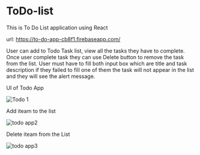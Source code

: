 # ToDo-list
This is To Do List application using React

url: https://to-do-app-cb8f1.firebaseapp.com/

User can add to Todo Task list, view all the tasks they have to complete. Once user complete task they can use Delete button to remove the task from the list. User must have to fill both input box which are title and task description if they failed to fill one of them the task will not appear in the list and they will see the alert message.


UI of Todo App

![Todo 1](https://user-images.githubusercontent.com/53211683/115959636-bd287500-a53f-11eb-9cda-40196441d632.JPG)


Add iteam to the list

![todo app2](https://user-images.githubusercontent.com/53211683/115959673-f660e500-a53f-11eb-8138-18b16f7c3c96.JPG)


Delete iteam from the List

![todo app3](https://user-images.githubusercontent.com/53211683/115959759-60798a00-a540-11eb-845a-edab9f0c6c1c.JPG)
